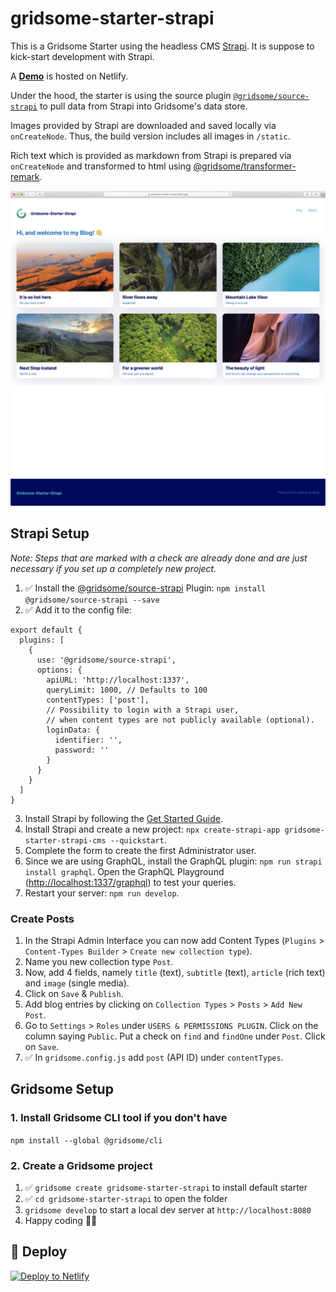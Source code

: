 # gridsome-starter-strapi

This is a Gridsome Starter using the headless CMS [Strapi](https://strapi.io). It is suppose to kick-start development with Strapi. 

A **[Demo](https://gridsome-starter-strapi.netlify.com)** is hosted on Netlify.

Under the hood, the starter is using the source plugin [`@gridsome/source-strapi`](https://gridsome.org/plugins/@gridsome/source-strapi) to pull data from Strapi into Gridsome's data store.

Images provided by Strapi are downloaded and saved locally via `onCreateNode`. Thus, the build version includes all images in `/static`.

Rich text which is provided as markdown from Strapi is prepared via `onCreateNode` and transformed to html using [@gridsome/transformer-remark](https://gridsome.org/plugins/@gridsome/transformer-remark).

![Gridsome-Starter-Strapi Preview](https://raw.githubusercontent.com/lukaskoeller/gridsome-starter-strapi/master/gridsome-starter-strapi-1680x1680.png)

## Strapi Setup

*Note: Steps that are marked with a check are already done and are just necessary if you set up a completely new project.*

1. ✅ Install the [@gridsome/source-strapi](https://gridsome.org/plugins/@gridsome/source-strapi) Plugin: `npm install @gridsome/source-strapi --save`
2. ✅ Add it to the config file:
```
export default {
  plugins: [
    {
      use: '@gridsome/source-strapi',
      options: {
        apiURL: 'http://localhost:1337',
        queryLimit: 1000, // Defaults to 100
        contentTypes: ['post'],
        // Possibility to login with a Strapi user,
        // when content types are not publicly available (optional).
        loginData: {
          identifier: '',
          password: ''
        }
      }
    }
  ]
}
```
3. Install Strapi by following the [Get Started Guide](https://strapi.io/documentation/v3.x/getting-started/quick-start.html).
4. Install Strapi and create a new project: `npx create-strapi-app gridsome-starter-strapi-cms --quickstart`.
5. Complete the form to create the first Administrator user.
6. Since we are using GraphQL, install the GraphQL plugin: `npm run strapi install graphql`. Open the GraphQL Playground ([http://localhost:1337/graphql](http://localhost:1337/graphql)) to test your queries.
7. Restart your server: `npm run develop`.
### Create Posts
1. In the Strapi Admin Interface you can now add Content Types (`Plugins` > `Content-Types Builder` > `Create new collection type`).
2. Name you new collection type `Post`.
3. Now, add 4 fields, namely `title` (text), `subtitle` (text), `article` (rich text) and `image` (single media).
4. Click on `Save` & `Publish`.
5. Add blog entries by clicking on `Collection Types` > `Posts` > `Add New Post`.
6. Go to `Settings` > `Roles` under `USERS & PERMISSIONS PLUGIN`. Click on the column saying `Public`. Put a check on `find` and `findOne` under `Post`. Click on `Save`.
7. ✅ In `gridsome.config.js` add `post` (API ID) under `contentTypes`.

## Gridsome Setup

### 1. Install Gridsome CLI tool if you don't have

`npm install --global @gridsome/cli`

### 2. Create a Gridsome project

1. ✅ `gridsome create gridsome-starter-strapi` to install default starter
2. ✅ `cd gridsome-starter-strapi` to open the folder
3. `gridsome develop` to start a local dev server at `http://localhost:8080`
4. Happy coding 🎉🙌

## 💫 Deploy

[![Deploy to Netlify](https://www.netlify.com/img/deploy/button.svg)](https://app.netlify.com/start/deploy?repository=https://github.com/lukaskoeller/gridsome-starter-strapi)
